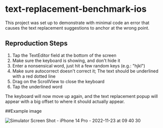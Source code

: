 # text-replacement-benchmark-ios

This project was set up to demonstrate with minimal code an error that causes the text replacement suggestions to anchor at the wrong point.

## Reproduction Steps

1. Tap the TextEditor field at the bottom of the screen
2. Make sure the keyboard is showing, and don't hide it
3. Enter a nonsensical word, just hit a few random keys (e.g.: "hjkl")
4. Make sure autocorrect doesn't correct it; The text should be underlined with a red dotted line
5. Drag on the ScrollView to close the keyboard
6. Tap the underlined word

The keyboard will now move up again, and the text replacement popup will appear with a big offset to where it should actually appear.

##Example image

![Simulator Screen Shot - iPhone 14 Pro - 2022-11-23 at 09 40 30](https://user-images.githubusercontent.com/12124446/203503900-23e96015-8044-4d1a-a846-37e8e7620280.png)
